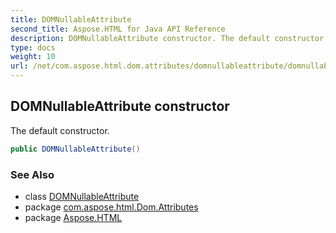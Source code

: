 ```yaml
---
title: DOMNullableAttribute
second_title: Aspose.HTML for Java API Reference
description: DOMNullableAttribute constructor. The default constructor
type: docs
weight: 10
url: /net/com.aspose.html.dom.attributes/domnullableattribute/domnullableattribute/
---
```

## DOMNullableAttribute constructor

The default constructor.

```java
public DOMNullableAttribute()
```

### See Also

* class [DOMNullableAttribute](../)
* package [com.aspose.html.Dom.Attributes](../../domnullableattribute/)
* package [Aspose.HTML](../../../)
